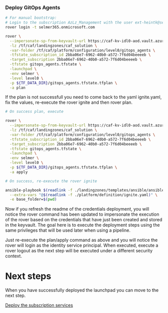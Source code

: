 
### Deploy GitOps Agents

```bash
# For manual bootstrap:
# Login to the subscription AzLz_Management with the user ext-heintk@selmer365.onmicrosoft.com
rover login -t selmer365.onmicrosoft.com

rover \
  --impersonate-sp-from-keyvault-url https://caf-kv-idl0-aod.vault.azure.net/ \
  -lz /tf/caf/landingzones/caf_solution \
  -var-folder /tf/caf/platform/configuration/level0/gitops_agents \
  -tfstate_subscription_id 2bba06e7-6962-40b0-a572-7f6d04beeeeb \
  -target_subscription 2bba06e7-6962-40b0-a572-7f6d04beeeeb \
  -tfstate gitops_agents.tfstate \
  -launchpad \
  -env selmer \
  -level level0 \
  -p ${TF_DATA_DIR}/gitops_agents.tfstate.tfplan \
  -a plan

```

If the plan is not successfull you need to come back to the yaml ignite.yaml, fix the values, re-execute the rover ignite and then rover plan.


```bash 
# On success plan, execute

rover \
  --impersonate-sp-from-keyvault-url https://caf-kv-idl0-aod.vault.azure.net/ \
  -lz /tf/caf/landingzones/caf_solution \
  -var-folder /tf/caf/platform/configuration/level0/gitops_agents \
  -tfstate_subscription_id 2bba06e7-6962-40b0-a572-7f6d04beeeeb \
  -target_subscription 2bba06e7-6962-40b0-a572-7f6d04beeeeb \
  -tfstate gitops_agents.tfstate \
  -launchpad \
  -env selmer \
  -level level0 \
  -p ${TF_DATA_DIR}/gitops_agents.tfstate.tfplan \
  -a apply

```

```bash
# On success, re-execute the rover ignite

ansible-playbook $(readlink -f ./landingzones/templates/ansible/ansible.yaml) \
  --extra-vars "@$(readlink -f ./platform/definition/ignite.yaml)" \
  -e base_folder=$(pwd)

```

Now if you refresh the readme of the credentials deployment, you will notice the rover command has been updated to impersonate the execution of the rover based on the credentials that have just been created and stored in the keyvault. The goal here is to execute the deployment steps using the same privileges that will be used later when using a pipeline.

Just re-execute the plan/apply command as above and you will notice the rover will login as the identity service principal. When executed, execute a rover logout as the next step will be executed under a different security context.

# Next steps

When you have successfully deployed the launchpad you can  move to the next step.

 [Deploy the subscription services](../../level1/subscriptions/readme.md)
